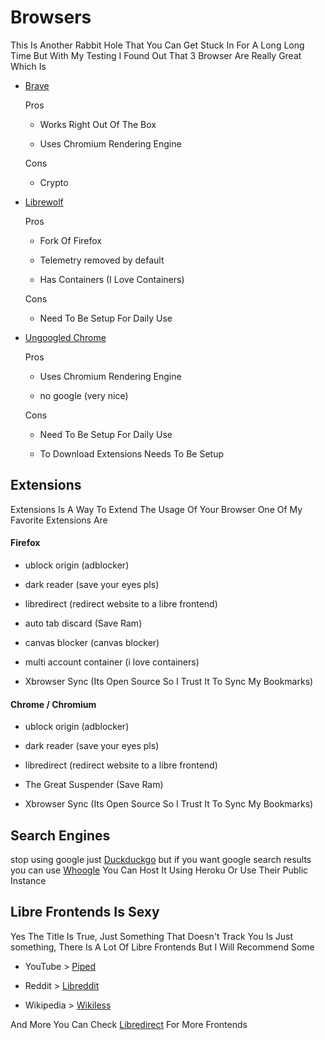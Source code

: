 # Browsers

This Is Another Rabbit Hole That You Can Get Stuck In For A Long Long Time But With My Testing I Found Out That 3 Browser Are Really Great Which Is

- [Brave](https://brave.com/) 
  
  Pros
  
  - Works Right Out Of The Box
  
  - Uses Chromium Rendering Engine
  
  Cons
  
  - Crypto

- [Librewolf](https://librewolf.net/) 
  
  Pros
  
  - Fork Of Firefox
  
  - Telemetry removed by default
  
  - Has Containers (I Love Containers)
  
  Cons
  
  - Need To Be Setup For Daily Use

- [Ungoogled Chrome](https://github.com/ungoogled-software/ungoogled-chromium) 
  
  Pros
  
  - Uses Chromium Rendering Engine
  
  - no google (very nice)
  
  Cons
  
  - Need To Be Setup For Daily Use
  
  - To Download Extensions Needs To Be Setup

## Extensions

Extensions Is A Way To Extend The Usage Of Your Browser One Of My Favorite Extensions Are

#### Firefox

- ublock origin (adblocker)

- dark reader (save your eyes pls)

- libredirect (redirect website to a libre frontend)

- auto tab discard (Save Ram)

- canvas blocker (canvas blocker)

- multi account container (i love containers)

- Xbrowser Sync (Its Open Source So I Trust It To Sync My Bookmarks)

#### Chrome / Chromium

- ublock origin (adblocker)

- dark reader (save your eyes pls)

- libredirect (redirect website to a libre frontend)

- The Great Suspender (Save Ram)

- Xbrowser Sync (Its Open Source So I Trust It To Sync My Bookmarks)

## Search Engines

stop using google just [Duckduckgo](https://duckduckgo.com/) but if you want google search results you can use [Whoogle](https://github.com/benbusby/whoogle-search) You Can Host It Using Heroku Or Use Their Public Instance

## Libre Frontends Is Sexy

Yes The Title Is True, Just Something That Doesn't Track You Is Just something, There Is A Lot Of Libre Frontends But I Will Recommend Some

- YouTube > [Piped](https://github.com/TeamPiped/Piped)

- Reddit > [Libreddit](https://github.com/spikecodes/libreddit#instances) 

- Wikipedia > [Wikiless](https://codeberg.org/orenom/wikiless)

And More You Can Check [Libredirect](https://github.com/libredirect/libredirect) For More Frontends 






